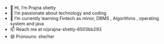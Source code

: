 - 👋 Hi, I’m Prajna shetty
- 👀 I’m passionate about technology and coding
- 🌱 I’m currently learning Fintech as minor, DBMS , Algorithms , operating system and java
- 📫 Reach me at n/prajna-shetty-6503bb293
- 😄 Pronouns: she/her


<!---
shettypp/shettypp is a ✨ special ✨ repository because its `README.md` (this file) appears on your GitHub profile.
You can click the Preview link to take a look at your changes.
--->
